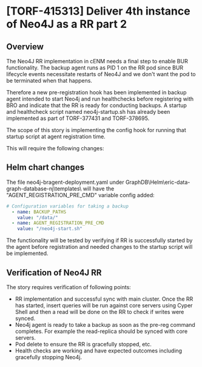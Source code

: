 # [TORF-415313] Deliver 4th instance of Neo4J as a RR part 2

## Overview

The Neo4J RR implementation in cENM needs a final step to enable BUR
functionality.
The backup agent runs as PID 1 on the RR pod since BUR lifecycle events
necessitate restarts of Neo4J and we don't want the pod to be terminated when
that happens.

Therefore a new pre-registration hook has been implemented in backup agent
intended to start Neo4j and run healthchecks before registering with BRO and
indicate that the RR is ready for conducting backups. A startup and healthcheck
script named neo4j-startup.sh has already been implemented as part of
TORF-377431 and TORF-378695.

The scope of this story is implementing the config hook for running that startup
script at agent registration time.

This will require the following changes:

## Helm chart changes

The file neo4j-bragent-deployment.yaml under
GraphDB\Helm\eric-data-graph-database-nj\templates\ will have the "AGENT_REGISTRATION_PRE_CMD"
variable config added:

```yaml
# Configuration variables for taking a backup
  - name: BACKUP_PATHS
    value: "/data/"
  - name: AGENT_REGISTRATION_PRE_CMD
    value: "/neo4j-start.sh"
```

The functionality will be tested by verifying if RR is successfully started by
the agent before registration and needed changes to the startup script will be
implemented.

## Verification of Neo4J RR

The story requires verification of following points:

- RR implementation and successful sync with main cluster. Once the RR has
started, insert queries will be run against core servers using Cyper Shell and
then a read will be done on the RR to check if writes were synced.
- Neo4j agent is ready to take a backup as soon as the pre-reg command
completes. For example the read-replica should be synced with core servers.
- Pod delete to ensure the RR is gracefully stopped, etc.
- Health checks are working and have expected outcomes including gracefully
stopping Neo4j.
